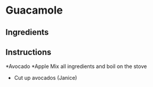 # Guacamole
## Ingredients
## Instructions
*Avocado
*Apple
Mix all ingredients and boil on the stove
* Cut up avocados (Janice)
